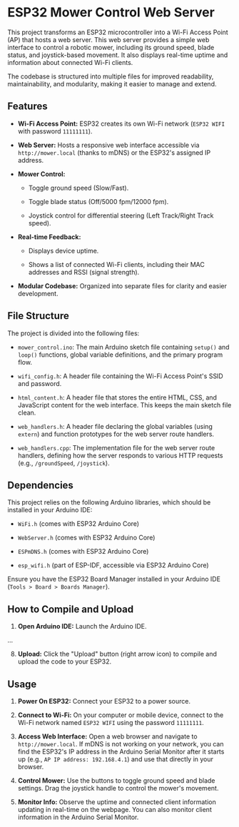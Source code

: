 # ESP32 Mower Control Web Server

This project transforms an ESP32 microcontroller into a Wi-Fi Access Point (AP) that hosts a web server. This web server provides a simple web interface to control a robotic mower, including its ground speed, blade status, and joystick-based movement. It also displays real-time uptime and information about connected Wi-Fi clients.

The codebase is structured into multiple files for improved readability, maintainability, and modularity, making it easier to manage and extend.

## Features

- **Wi-Fi Access Point:** ESP32 creates its own Wi-Fi network (`ESP32 WIFI` with password `11111111`).
    
- **Web Server:** Hosts a responsive web interface accessible via `http://mower.local` (thanks to mDNS) or the ESP32's assigned IP address.
    
- **Mower Control:**
    
    - Toggle ground speed (Slow/Fast).
        
    - Toggle blade status (Off/5000 fpm/12000 fpm).
        
    - Joystick control for differential steering (Left Track/Right Track speed).
        
- **Real-time Feedback:**
    
    - Displays device uptime.
        
    - Shows a list of connected Wi-Fi clients, including their MAC addresses and RSSI (signal strength).
        
- **Modular Codebase:** Organized into separate files for clarity and easier development.
    

## File Structure

The project is divided into the following files:

- `mower_control.ino`: The main Arduino sketch file containing `setup()` and `loop()` functions, global variable definitions, and the primary program flow.
    
- `wifi_config.h`: A header file containing the Wi-Fi Access Point's SSID and password.
    
- `html_content.h`: A header file that stores the entire HTML, CSS, and JavaScript content for the web interface. This keeps the main sketch file clean.
    
- `web_handlers.h`: A header file declaring the global variables (using `extern`) and function prototypes for the web server route handlers.
    
- `web_handlers.cpp`: The implementation file for the web server route handlers, defining how the server responds to various HTTP requests (e.g., `/groundSpeed`, `/joystick`).
    

## Dependencies

This project relies on the following Arduino libraries, which should be installed in your Arduino IDE:

- `WiFi.h` (comes with ESP32 Arduino Core)
    
- `WebServer.h` (comes with ESP32 Arduino Core)
    
- `ESPmDNS.h` (comes with ESP32 Arduino Core)
    
- `esp_wifi.h` (part of ESP-IDF, accessible via ESP32 Arduino Core)
    

Ensure you have the ESP32 Board Manager installed in your Arduino IDE (`Tools > Board > Boards Manager`).

## How to Compile and Upload

1. **Open Arduino IDE:** Launch the Arduino IDE.
    
...
    
8. **Upload:** Click the "Upload" button (right arrow icon) to compile and upload the code to your ESP32.
    

## Usage

1. **Power On ESP32:** Connect your ESP32 to a power source.
    
2. **Connect to Wi-Fi:** On your computer or mobile device, connect to the Wi-Fi network named `ESP32 WIFI` using the password `11111111`.
    
3. **Access Web Interface:** Open a web browser and navigate to `http://mower.local`. If mDNS is not working on your network, you can find the ESP32's IP address in the Arduino Serial Monitor after it starts up (e.g., `AP IP address: 192.168.4.1`) and use that directly in your browser.
    
4. **Control Mower:** Use the buttons to toggle ground speed and blade settings. Drag the joystick handle to control the mower's movement.
    
5. **Monitor Info:** Observe the uptime and connected client information updating in real-time on the webpage. You can also monitor client information in the Arduino Serial Monitor.